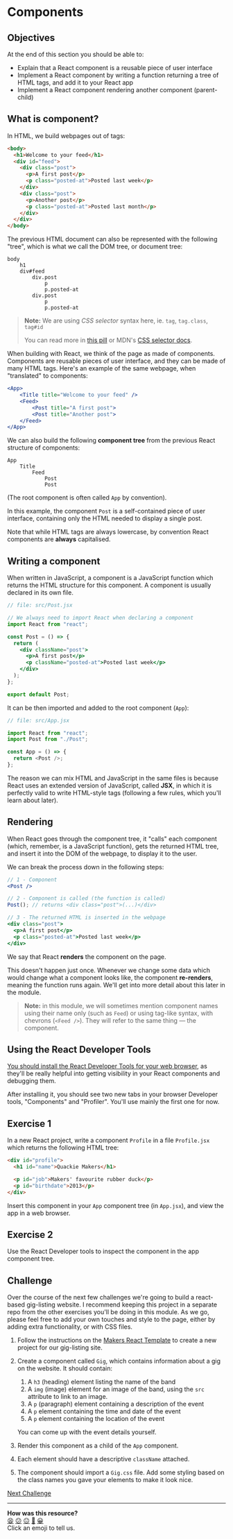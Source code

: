 # Components

## Objectives

At the end of this section you should be able to:

- Explain that a React component is a reusable piece of user interface
- Implement a React component by writing a function returning a tree of HTML
  tags, and add it to your React app
- Implement a React component rendering another component (parent-child)

## What is component?

In HTML, we build webpages out of tags:

```html
<body>
  <h1>Welcome to your feed</h1>
  <div id="feed">
    <div class="post">
      <p>A first post</p>
      <p class="posted-at">Posted last week</p>
    </div>
    <div class="post">
      <p>Another post</p>
      <p class="posted-at">Posted last month</p>
    </div>
  </div>
</body>
```

The previous HTML document can also be represented with the following "tree",
which is what we call the DOM tree, or document tree:

```
body
    h1
    div#feed
        div.post
            p
            p.posted-at
        div.post
            p
            p.posted-at
```

> **Note:** We are using _CSS selector_ syntax here, ie. `tag`, `tag.class`,
> `tag#id`
>
> You can read more in
> [this pill](../pills/manipulating_dom_with_javascript.md) or MDN's
> [CSS selector docs](https://developer.mozilla.org/en-US/docs/Web/CSS/CSS_Selectors).

When building with React, we think of the page as made of components. Components
are reusable pieces of user interface, and they can be made of many HTML tags.
Here's an example of the same webpage, when "translated" to components:

```jsx
<App>
    <Title title="Welcome to your feed" />
    <Feed>
        <Post title="A first post">
        <Post title="Another post">
    </Feed>
</App>
```

We can also build the following **component tree** from the previous React
structure of components:

```
App
    Title
        Feed
            Post
            Post
```

(The root component is often called `App` by convention).

In this example, the component `Post` is a self-contained piece of user
interface, containing only the HTML needed to display a single post.

Note that while HTML tags are always lowercase, by convention React components
are **always** capitalised.

## Writing a component

When written in JavaScript, a component is a JavaScript function which returns
the HTML structure for this component. A component is usually declared in its
own file.

```jsx
// file: src/Post.jsx

// We always need to import React when declaring a component
import React from "react";

const Post = () => {
  return (
    <div className="post">
      <p>A first post</p>
      <p className="posted-at">Posted last week</p>
    </div>
  );
};

export default Post;
```

It can be then imported and added to the root component (`App`):

```js
// file: src/App.jsx

import React from "react";
import Post from "./Post";

const App = () => {
  return <Post />;
};
```

The reason we can mix HTML and JavaScript in the same files is because React
uses an extended version of JavaScript, called **JSX**, in which it is perfectly
valid to write HTML-style tags (following a few rules, which you'll learn about
later).

## Rendering

When React goes through the component tree, it "calls" each component (which,
remember, is a JavaScript function), gets the returned HTML tree, and insert it
into the DOM of the webpage, to display it to the user.

We can break the process down in the following steps:

```jsx
// 1 - Component
<Post />
```

```jsx
// 2 - Component is called (the function is called)
Post(); // returns <div class="post">(...)</div>
```

```jsx
// 3 - The returned HTML is inserted in the webpage
<div class="post">
  <p>A first post</p>
  <p class="posted-at">Posted last week</p>
</div>
```

We say that React **renders** the component on the page.

This doesn't happen just once. Whenever we change some data which would change
what a component looks like, the component **re-renders**, meaning the function
runs again. We'll get into more detail about this later in the module.

> **Note:** in this module, we will sometimes mention component names using
> their name only (such as `Feed`) or using tag-like syntax, with chevrons
> (`<Feed />`). They will refer to the same thing — the component.

## Using the React Developer Tools

[You should install the React Developer Tools for your web browser](https://beta.reactjs.org/learn/react-developer-tools),
as they'll be really helpful into getting visibility in your React components
and debugging them.

After installing it, you should see two new tabs in your browser Developer
tools, "Components" and "Profiler". You'll use mainly the first one for now.

## Exercise 1

In a new React project, write a component `Profile` in a file `Profile.jsx`
which returns the following HTML tree:

```html
<div id="profile">
  <h1 id="name">Quackie Makers</h1>

  <p id="job">Makers' favourite rubber duck</p>
  <p id="birthdate">2013</p>
</div>
```

Insert this component in your `App` component tree (in `App.jsx`), and view the
app in a web browser.

## Exercise 2

Use the React Developer tools to inspect the component in the app component
tree.

## Challenge

Over the course of the next few challenges we're going to build a react-based
gig-listing website. I recommend keeping this project in a separate repo from
the other exercises you'll be doing in this module. As we go, please feel free
to add your own touches and style to the page, either by adding extra
functionality, or with CSS files.

1. Follow the instructions on the
   [Makers React Template](https://github.com/makersacademy/react-template) to
   create a new project for our gig-listing site.
2. Create a component called `Gig`, which contains information about a gig on
   the website. It should contain:

   1. A `h3` (heading) element listing the name of the band
   2. A `img` (image) element for an image of the band, using the `src`
      attribute to link to an image.
   3. A `p` (paragraph) element containing a description of the event
   4. A `p` element containing the time and date of the event
   5. A `p` element containing the location of the event

   You can come up with the event details yourself.

3. Render this component as a child of the `App` component.
4. Each element should have a descriptive `className` attached.
5. The component should import a `Gig.css` file. Add some styling based on the
   class names you gave your elements to make it look nice.


[Next Challenge](03_props.md)

<!-- BEGIN GENERATED SECTION DO NOT EDIT -->

---

**How was this resource?**  
[😫](https://airtable.com/shrUJ3t7KLMqVRFKR?prefill_Repository=makersacademy%2Fjavascript-react-applications&prefill_File=react%2F02_components.md&prefill_Sentiment=😫) [😕](https://airtable.com/shrUJ3t7KLMqVRFKR?prefill_Repository=makersacademy%2Fjavascript-react-applications&prefill_File=react%2F02_components.md&prefill_Sentiment=😕) [😐](https://airtable.com/shrUJ3t7KLMqVRFKR?prefill_Repository=makersacademy%2Fjavascript-react-applications&prefill_File=react%2F02_components.md&prefill_Sentiment=😐) [🙂](https://airtable.com/shrUJ3t7KLMqVRFKR?prefill_Repository=makersacademy%2Fjavascript-react-applications&prefill_File=react%2F02_components.md&prefill_Sentiment=🙂) [😀](https://airtable.com/shrUJ3t7KLMqVRFKR?prefill_Repository=makersacademy%2Fjavascript-react-applications&prefill_File=react%2F02_components.md&prefill_Sentiment=😀)  
Click an emoji to tell us.

<!-- END GENERATED SECTION DO NOT EDIT -->
